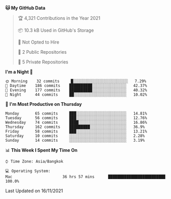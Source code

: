 <!--START_SECTION:waka-->
**🐱 My GitHub Data** 

> 🏆 4,321 Contributions in the Year 2021
 > 
> 📦 10.3 kB Used in GitHub's Storage 
 > 
> 🚫 Not Opted to Hire
 > 
> 📜 2 Public Repositories 
 > 
> 🔑 5 Private Repositories  
 > 
**I'm a Night 🦉** 

```text
🌞 Morning    32 commits     █░░░░░░░░░░░░░░░░░░░░░░░░   7.29% 
🌆 Daytime    186 commits    ██████████░░░░░░░░░░░░░░░   42.37% 
🌃 Evening    177 commits    ██████████░░░░░░░░░░░░░░░   40.32% 
🌙 Night      44 commits     ██░░░░░░░░░░░░░░░░░░░░░░░   10.02%

```
📅 **I'm Most Productive on Thursday** 

```text
Monday       65 commits     ███░░░░░░░░░░░░░░░░░░░░░░   14.81% 
Tuesday      56 commits     ███░░░░░░░░░░░░░░░░░░░░░░   12.76% 
Wednesday    74 commits     ████░░░░░░░░░░░░░░░░░░░░░   16.86% 
Thursday     162 commits    █████████░░░░░░░░░░░░░░░░   36.9% 
Friday       58 commits     ███░░░░░░░░░░░░░░░░░░░░░░   13.21% 
Saturday     10 commits     ░░░░░░░░░░░░░░░░░░░░░░░░░   2.28% 
Sunday       14 commits     ░░░░░░░░░░░░░░░░░░░░░░░░░   3.19%

```


📊 **This Week I Spent My Time On** 

```text
⌚︎ Time Zone: Asia/Bangkok

💻 Operating System: 
Mac                      36 hrs 57 mins      █████████████████████████   100.0%

```


 Last Updated on 16/11/2021
<!--END_SECTION:waka-->